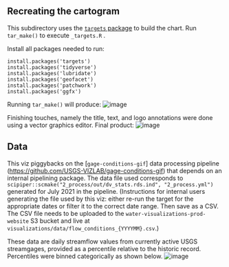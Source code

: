 ## Recreating the cartogram 
  
This subdirectory uses the [`targets` package](https://docs.ropensci.org/targets/) to build the chart. Run `tar_make()` to execute `_targets.R` .  

Install all packages needed to run: 
```
install.packages('targets')
install.packages('tidyverse')
install.packages('lubridate')
install.packages('geofacet')
install.packages('patchwork')
install.packages('ggfx')
```

Running `tar_make()` will produce: 
![image](https://user-images.githubusercontent.com/17803537/130290186-b4dbbc92-6e1f-41d8-88bc-8e76d0523a50.png)


Finishing touches, namely the title, text, and logo annotations were done using a vector graphics editor. Final product:
![image](https://user-images.githubusercontent.com/17803537/130290245-877fb4a9-d4b9-4d41-97da-cdb22f1f8f18.png)

## Data  
This viz piggybacks on the [`gage-conditions-gif`] data processing pipeline (https://github.com/USGS-VIZLAB/gage-conditions-gif) that depends on an internal pipelining package. The data file used corresponds to `scipiper::scmake("2_process/out/dv_stats.rds.ind", "2_process.yml")` generated for July 2021 in the pipeline. (Instructions for internal users generating the file used by this viz: either re-run the target for the appropriate dates or filter it to the correct date range. Then save as a CSV. The CSV file needs to be uploaded to the `water-visualizations-prod-website` S3 bucket and live at `visualizations/data/flow_conditions_{YYYYMM}.csv`.)

These data are daily streamflow values from currently active USGS streamgages, provided as a percentile relative to the historic record. Percentiles were binned categorically as shown below.
![image](https://user-images.githubusercontent.com/17803537/130290107-86ed5579-8050-4ba3-bdd3-88c9acf3c13c.png)

